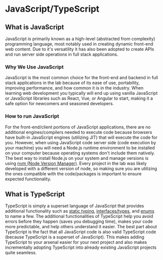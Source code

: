 # JavaScript/TypeScript

## What is JavaScript

JavaScript is primarily known as a high-level (abstracted from complexity) programming language, most notably used in creating dynamic front-end web content. Due to it's versatility it has also been adopted to create APIs and run server side operations in full stack applications. 

### Why We Use JavaScript

JavaScript is the most common choice for the front-end and backend in full stack applications in the lab because of its ease of use, portability, improving performance, and how common it is in the industry. When learning web development you typically will end up using vanilla JavaScript or JavaScript libraries such as React, Vue, or Angular to start, making it a safe option for newcomers and seasoned developers.

### How to run JavaScript

For the front-end/client portions of JavaScript applications, there are no additional engines/compilers needed to execute code because browsers have built-in JavaScript engines (utilizing JIT) that will execute the code for you. However, when using JavaScript code server side (code execution by your machine) you will need a Node.js runtime environment to be installed on your computer because operating systems don't include them natively. The best way to install Node.js on your system and manage versions is using [nvm (Node Version Manager)](https://github.com/nvm-sh/nvm?tab=readme-ov-file#intro). Every project in the lab was likely developed with a different version of node, so making sure you are utilizing the ones compatible with the code/packages is important to ensure expected functionality.

## What is TypeScript

TypeScript is simply a superset language of JavaScript that provides additional functionality such as [static typing](https://www.TypeScriptlang.org/docs/handbook/2/basic-types.html#static-type-checking), [interfaces/types](https://www.TypeScriptlang.org/docs/handbook/2/objects.html), and [enums](https://www.typescriptlang.org/docs/handbook/enums.html#handbook-content) to name a few. The additional functionalities of TypeScript help you avoid errors before they happen (saves you debugging time), makes your code more predictable, and help others understand it easier. The best part about TypeScript is the fact that all JavaScript code is also valid TypeScript code (because TypeScript is a superset of JavaScript). This makes adding TypeScript to your arsenal easier for your next project and also makes incrementally adopting TypeScript into already existing JavaScript projects quite seamless.
